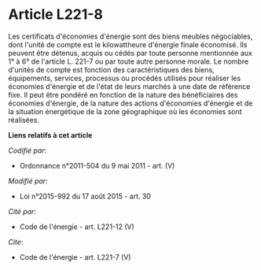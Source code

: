 # Article L221-8

Les certificats d'économies d'énergie sont des biens meubles négociables, dont l'unité de compte est le kilowattheure
d'énergie finale économisé. Ils peuvent être détenus, acquis ou cédés par toute personne mentionnée aux 1° à 6° de l'article
L. 221-7 ou par toute autre personne morale. Le nombre d'unités de compte est fonction des caractéristiques des biens,
équipements, services, processus ou procédés utilisés pour réaliser les économies d'énergie et de l'état de leurs marchés à
une date de référence fixe. Il peut être pondéré en fonction de la nature des bénéficiaires des économies d'énergie, de la
nature des actions d'économies d'énergie et de la situation énergétique de la zone géographique où les économies sont
réalisées.

**Liens relatifs à cet article**

_Codifié par_:

  - Ordonnance n°2011-504 du 9 mai 2011 - art. (V)

_Modifié par_:

  - Loi n°2015-992 du 17 août 2015 - art. 30

_Cité par_:

  - Code de l'énergie - art. L221-12 (V)

_Cite_:

  - Code de l'énergie - art. L221-7 (V)
